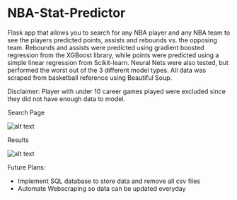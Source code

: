 # NBA-Stat-Predictor
Flask app that allows you to search for any NBA player and any NBA team to see the players predicted points, assists and rebounds vs. the opposing team. Rebounds and assists were predicted using gradient boosted regression from the XGBoost library, while points were predicted using a simple linear regression from Scikit-learn. Neural Nets were also tested, but performed the worst out of the 3 different model types. All data was scraped from basketball reference using Beautiful Soup.

Disclaimer: Player with under 10 career games played were excluded since they did not have enough data to model.

Search Page

![alt text](https://i.imgur.com/QczrUEY.png)

Results

![alt text](https://i.imgur.com/Kha05rT.png)


Future Plans:
- Implement SQL database to store data and remove all csv files
- Automate Webscraping so data can be updated everyday
